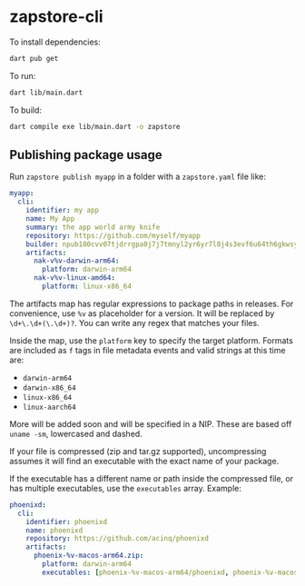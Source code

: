 # zapstore-cli

To install dependencies:

```bash
dart pub get
```

To run:

```bash
dart lib/main.dart
```

To build:

```bash
dart compile exe lib/main.dart -o zapstore
```

## Publishing package usage

Run `zapstore publish myapp` in a folder with a `zapstore.yaml` file like:

```yaml
myapp:
  cli:
    identifier: my app
    name: My App
    summary: the app world army knife
    repository: https://github.com/myself/myapp
    builder: npub180cvv07tjdrrgpa0j7j7tmnyl2yr6yr7l8j4s3evf6u64th6gkwsyjh6w6
    artifacts:
      nak-v%v-darwin-arm64:
        platform: darwin-arm64
      nak-v%v-linux-amd64:
        platform: linux-x86_64
```

The artifacts map has regular expressions to package paths in releases.
For convenience, use `%v` as placeholder for a version. It will be replaced by `\d+\.\d+(\.\d+)?`. You can write any regex that matches your files.

Inside the map, use the `platform` key to specify the target platform. Formats are included as `f` tags in file metadata events and valid strings at this time are:

 - `darwin-arm64`
 - `darwin-x86_64`
 - `linux-x86_64`
 - `linux-aarch64`

More will be added soon and will be specified in a NIP. These are based off `uname -sm`, lowercased and dashed.

If your file is compressed (zip and tar.gz supported), uncompressing assumes it will find an executable with the exact name of your package.

If the executable has a different name or path inside the compressed file, or has multiple executables, use the `executables` array. Example:

```yaml
phoenixd:
  cli:
    identifier: phoenixd
    name: phoenixd
    repository: https://github.com/acinq/phoenixd
    artifacts:
      phoenix-%v-macos-arm64.zip:
        platform: darwin-arm64
        executables: [phoenix-%v-macos-arm64/phoenixd, phoenix-%v-macos-arm64/phoenix-cli]
```